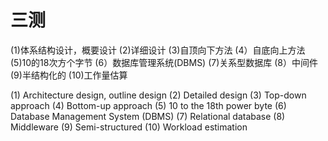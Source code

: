 # 三测

(1)体系结构设计，概要设计
(2)详细设计
(3)自顶向下方法
(4）自底向上方法
(5)10的18次方个字节
(6）数据库管理系统(DBMS)
(7)关系型数据库
(8）中间件
(9)半结构化的
(10)工作量估算

(1) Architecture design, outline design
(2) Detailed design
(3) Top-down approach
(4) Bottom-up approach
(5) 10 to the 18th power byte
(6) Database Management System (DBMS)
(7) Relational database
(8) Middleware
(9) Semi-structured
(10) Workload estimation
